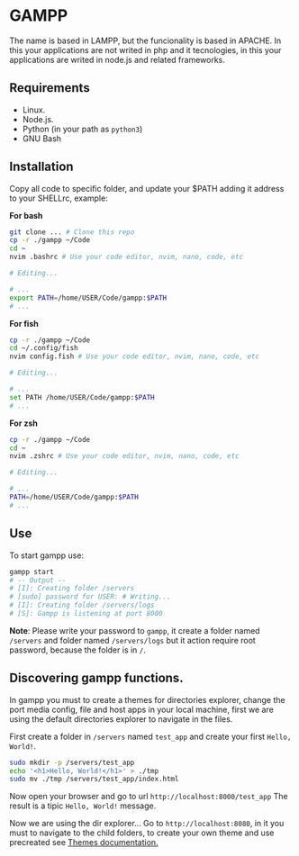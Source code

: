 # GAMPP

The name is based in LAMPP, but the funcionality is based in APACHE.
In this your applications are not writed in php and it tecnologies,
in this your applications are writed in node.js and related frameworks.

## Requirements

- Linux.
- Node.js.
- Python (in your path as `python3`)
- GNU Bash

## Installation

Copy all code to specific folder, and update your $PATH adding it
address to your SHELLrc, example:

**For bash**

```sh
git clone ... # Clone this repo
cp -r ./gampp ~/Code
cd ~
nvim .bashrc # Use your code editor, nvim, nano, code, etc

# Editing...

# ...
export PATH=/home/USER/Code/gampp:$PATH
# ...
```

**For fish**

```sh
cp -r ./gampp ~/Code
cd ~/.config/fish
nvim config.fish # Use your code editor, nvim, nano, code, etc

# Editing...

# ...
set PATH /home/USER/Code/gampp:$PATH
# ...
```
**For zsh**

```sh
cp -r ./gampp ~/Code
cd ~
nvim .zshrc # Use your code editor, nvim, nano, code, etc

# Editing...

# ...
PATH=/home/USER/Code/gampp:$PATH
# ...
```
## Use

To start gampp use:

```sh
gampp start
# -- Output --
# [I]: Creating folder /servers
# [sudo] password for USER: # Writing...
# [I]: Creating folder /servers/logs
# [S]: Gampp is listening at port 8000
```

**Note**: Please write your password to `gampp`, it create a folder named `/servers` and folder
named `/servers/logs` but it action require root password, because the folder is in `/`.

## Discovering gampp functions.

In gampp you must to create a themes for directories explorer, change the port media config,
file and host apps in your local machine, first we are using the default directories explorer
to navigate in the files.

First create a folder in `/servers` named `test_app` and create your first `Hello, World!`.

```sh
sudo mkdir -p /servers/test_app
echo '<h1>Hello, World!</h1>' > ./tmp
sudo mv ./tmp /servers/test_app/index.html
```

Now open your browser and go to url `http://localhost:8000/test_app`
The result is a tipic `Hello, World!` message.

Now we are using the dir explorer... Go to `http://localhost:8080`, in it you must to navigate to
the child folders, to create your own theme and use precreated see [Themes documentation.](./themes/README.md)
